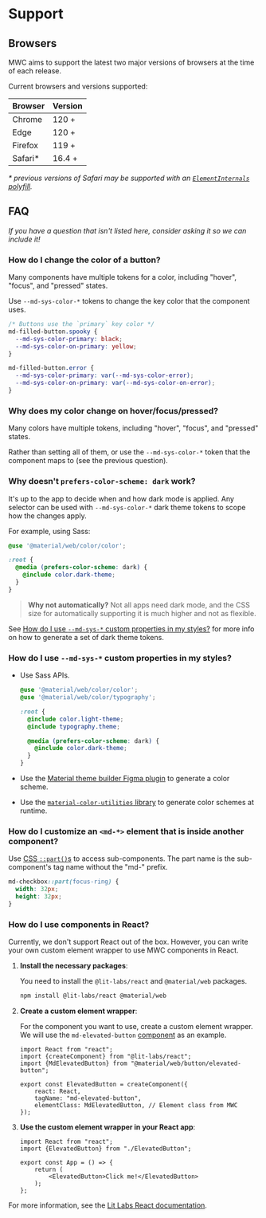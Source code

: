 <!-- catalog-only-start --><!-- ---
name: Support
title: Support
order: 4
-----><!-- catalog-only-end -->

# Support

<!-- go/mwc-support -->

<!--*
# Document freshness: For more information, see go/fresh-source.
freshness: { owner: 'lizmitchell' reviewed: '2024-03-27' }
*-->

<!-- [TOC] -->

<!--#include file="../googlers/support.md" -->

## Browsers

<!-- go/mwc-browsers -->

MWC aims to support the latest two major versions of browsers at the time of
each release.

Current browsers and versions supported:

Browser | Version
------- | -------
Chrome  | 120 +
Edge    | 120 +
Firefox | 119 +
Safari* | 16.4 +

*\* previous versions of Safari may be supported with an
[`ElementInternals` polyfill](https://www.npmjs.com/package/element-internals-polyfill).*

## FAQ

<!-- go/mwc-faq -->

*If you have a question that isn't listed here, consider asking it so we can
include it!*

### How do I change the color of a button?

Many components have multiple tokens for a color, including "hover", "focus",
and "pressed" states.

Use `--md-sys-color-*` tokens to change the key color that the component uses.

```css
/* Buttons use the `primary` key color */
md-filled-button.spooky {
  --md-sys-color-primary: black;
  --md-sys-color-on-primary: yellow;
}

md-filled-button.error {
  --md-sys-color-primary: var(--md-sys-color-error);
  --md-sys-color-on-primary: var(--md-sys-color-on-error);
}
```

### Why does my color change on hover/focus/pressed?

Many colors have multiple tokens, including "hover", "focus", and "pressed"
states.

Rather than setting all of them, or use the `--md-sys-color-*` token that the
component maps to (see the previous question).

### Why doesn't `prefers-color-scheme: dark` work?

It's up to the app to decide when and how dark mode is applied. Any selector can
be used with `--md-sys-color-*` dark theme tokens to scope how the changes
apply.

For example, using Sass:

```scss
@use '@material/web/color/color';

:root {
  @media (prefers-color-scheme: dark) {
    @include color.dark-theme;
  }
}
```

> **Why not automatically?** Not all apps need dark mode, and the CSS size for
> automatically supporting it is much higher and not as flexible.

See
[How do I use `--md-sys-*` custom properties in my styles?](#how-do-i-use-md-sys-custom-properties-in-my-styles)
for more info on how to generate a set of dark theme tokens.

### How do I use `--md-sys-*` custom properties in my styles?

-   Use Sass APIs.

    ```scss
    @use '@material/web/color/color';
    @use '@material/web/color/typography';

    :root {
      @include color.light-theme;
      @include typography.theme;

      @media (prefers-color-scheme: dark) {
        @include color.dark-theme;
      }
    }
    ```

-   Use the
    [Material theme builder Figma plugin](https://www.figma.com/community/plugin/1034969338659738588/Material-Theme-Builder)<!-- {.external} -->
    to generate a color scheme.

-   Use the
    [`material-color-utilities` library](https://www.npmjs.com/package/@material/material-color-utilities)<!-- {.external} -->
    to generate color schemes at runtime.

### How do I customize an `<md-*>` element that is inside another component?

Use [CSS `::part()`s](https://developer.mozilla.org/en-US/docs/Web/CSS/::part)
to access sub-components. The part name is the sub-component's tag name without
the "md-" prefix.

```css
md-checkbox::part(focus-ring) {
  width: 32px;
  height: 32px;
}
```

### How do I use components in React?

Currently, we don't support React out of the box. However, you can write your own custom element wrapper to use MWC components in React.

1. **Install the necessary packages**:

   You need to install the `@lit-labs/react` and `@material/web` packages.

    ```sh
    npm install @lit-labs/react @material/web
    ```

2. **Create a custom element wrapper**:

   For the component you want to use, create a custom element wrapper. We will use the `md-elevated-button` [component](https://github.com/material-components/material-web/blob/main/button/elevated-button.ts) as an example.

    ```tsx
    import React from "react";
    import {createComponent} from "@lit-labs/react";
    import {MdElevatedButton} from "@material/web/button/elevated-button";
        
    export const ElevatedButton = createComponent({
        react: React,
        tagName: "md-elevated-button",
        elementClass: MdElevatedButton, // Element class from MWC
    });
    ```

3. **Use the custom element wrapper in your React app**:

    ```tsx
    import React from "react";
    import {ElevatedButton} from "./ElevatedButton";
      
    export const App = () => {
        return (
            <ElevatedButton>Click me!</ElevatedButton>
        );
    };
    ```

For more information, see the [Lit Labs React documentation](https://lit.dev/docs/frameworks/react/).

